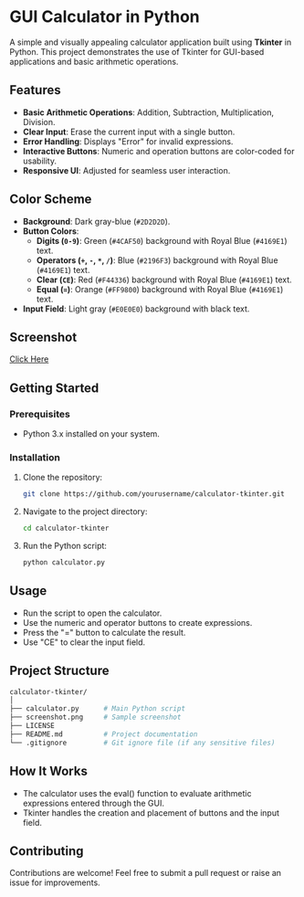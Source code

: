 # GUI Calculator in Python

A simple and visually appealing calculator application built using **Tkinter** in Python. This project demonstrates the use of Tkinter for GUI-based applications and basic arithmetic operations.

## Features
- **Basic Arithmetic Operations**: Addition, Subtraction, Multiplication, Division.
- **Clear Input**: Erase the current input with a single button.
- **Error Handling**: Displays "Error" for invalid expressions.
- **Interactive Buttons**: Numeric and operation buttons are color-coded for usability.
- **Responsive UI**: Adjusted for seamless user interaction.

## Color Scheme
- **Background**: Dark gray-blue (`#2D2D2D`).
- **Button Colors**:
  - **Digits (`0-9`)**: Green (`#4CAF50`) background with Royal Blue (`#4169E1`) text.
  - **Operators (`+`, `-`, `*`, `/`)**: Blue (`#2196F3`) background with Royal Blue (`#4169E1`) text.
  - **Clear (`CE`)**: Red (`#F44336`) background with Royal Blue (`#4169E1`) text.
  - **Equal (`=`)**: Orange (`#FF9800`) background with Royal Blue (`#4169E1`) text.
- **Input Field**: Light gray (`#E0E0E0`) background with black text.

## Screenshot
[Click Here](screenshot.png)

## Getting Started

### Prerequisites
- Python 3.x installed on your system.

### Installation
1. Clone the repository:
   ```bash
   git clone https://github.com/yourusername/calculator-tkinter.git

2. Navigate to the project directory:
   ```bash
   cd calculator-tkinter

3. Run the Python script:
   ```bash
   python calculator.py

## Usage
- Run the script to open the calculator.
- Use the numeric and operator buttons to create expressions.
- Press the "=" button to calculate the result.
- Use "CE" to clear the input field.

## Project Structure
  ```bash
  calculator-tkinter/
│
├── calculator.py      # Main Python script
├── screenshot.png     # Sample screenshot
├── LICENSE
├── README.md          # Project documentation
└── .gitignore         # Git ignore file (if any sensitive files)
```
## How It Works
- The calculator uses the eval() function to evaluate arithmetic expressions entered through the GUI.
- Tkinter handles the creation and placement of buttons and the input field.

## Contributing
Contributions are welcome! Feel free to submit a pull request or raise an issue for improvements.

